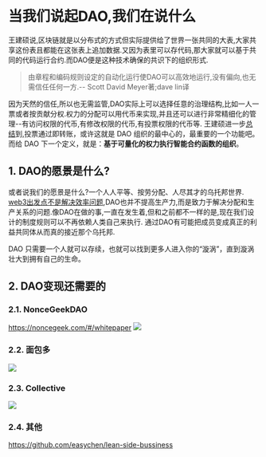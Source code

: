 # 当我们说起DAO,我们在说什么
王建硕说,区块链就是以分布式的方式但实际提供给了世界一张共同的大表,大家共享这份表且都能在这张表上追加数据.又因为表里可以存代码,那大家就可以基于共同的代码运行合约.而DAO便是这种技术确保的共识下的组织形式.
>由章程和编码规则设定的自动化运行使DAO可以高效地运行,没有偏向,也无需信任任何一方.-- Scott David Meyer著;dave lin译

因为天然的信任,所以也无需监管,DAO实际上可以选择任意的治理结构,比如一人一票或者按贡献分权.权力的分配可以用代币来实现,并且还可以进行非常精细化的管理--有访问权限的代币,有修改权限的代币,有投票权限的代币等.
王建硕进一步[总结](https://mp.weixin.qq.com/s/JLqhzI92BuQ5bHTury4FPA)到,投票通过即转账，或许这就是 DAO 组织的最中心的，最重要的一个功能吧。而给 DAO 下一个定义，就是：**基于可量化的权力执行智能合约函数的组织**。

## 1. DAO的愿景是什么?
或者说我们的愿景是什么?一个人人平等、按劳分配、人尽其才的乌托邦世界.
[web3出发点不是解决效率问题](https://www.muran.me/web3出发点不是解决效率问题),DAO也并不提高生产力,而是致力于解决分配和生产关系的问题.像DAO在做的事,一直在发生着,但和之前都不一样的是,现在我们设计的制度规则可以不再依赖人类自己来执行.
通过DAO有可能把成员变成真正的利益共同体从而真的接近那个乌托邦.

DAO 只需要一个人就可以存续，也就可以找到更多人进入你的“漩涡”，直到漩涡壮大到拥有自己的生命。


## 2. DAO变现还需要的
### 2.1. NonceGeekDAO
https://noncegeek.com/#/whitepaper
![](212670812269196.png)

### 2.2. 面包多
![](396915497826614.png)

### 2.3. Collective
![](431366706615706.png)

### 2.4. 其他
https://github.com/easychen/lean-side-bussiness